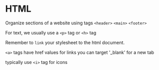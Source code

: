 # HTML
Organize sections of a website using tags
`<header>`
`<main>`
`<footer>`

For text, we usually use a `<p>` tag or `<h>` tag

Remember to `link` your stylesheet to the html document.

`<a>` tags have href values for links
  you can target '_blank' for a new tab
  
typically use `<i>` tag for icons